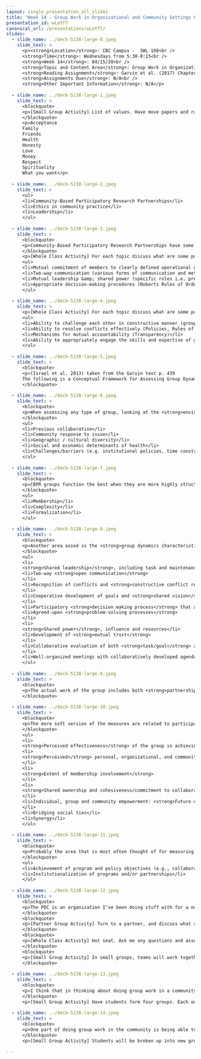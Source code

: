 ```yaml
---
layout: single_presentation_all_slides
title: "Week 14 - Group Work in Organizational and Community Settings Part I"
presentation_id: wLaYT7
canonical_url: /presentations/wLaYT7/
slides:
  - slide_name: ../deck-5138-large-0.jpeg
    slide_text: >
      <p><strong>Location</strong>: CBC Campus -  SWL 108<br />
      <strong>Time</strong>: Wednesdays from 5:30-8:15<br />
      <strong>Week 14</strong>: 04/15/20<br />
      <strong>Topic and Content Area</strong>: Group Work in Organizations and Community Settings I<br />
      <strong>Reading Assignment</strong>: Garvin et al. (2017) Chapters 24 &amp; 26<br />
      <strong>Assignments Due</strong>: N/A<br />
      <strong>Other Important Information</strong>: N/A</p>
      
  - slide_name: ../deck-5138-large-1.jpeg
    slide_text: >
      <blockquote>
      <p>[Small Group Activity] List of values. Have move papers and rank them. Share with people near by.</p>
      </blockquote>
      <p>Acceptance
      Family
      Friends
      Health
      Honesty
      Love
      Money
      Respect
      Spirituality
      What you want</p>
      
  - slide_name: ../deck-5138-large-2.jpeg
    slide_text: >
      <ul>
      <li>Community-Based Participatory Research Partnerships</li>
      <li>Ethics in community practice</li>
      <li>Leadership</li>
      </ul>
      
  - slide_name: ../deck-5138-large-3.jpeg
    slide_text: >
      <blockquote>
      <p>Community-Based Participatory Research Partnerships have some common characteristics that are important to be effective.</p>
      </blockquote>
      <p>[Whole Class Activity] For each topic discuss what are some possible ways that gets implemented in groups.</p>
      <ul>
      <li>Mutual commitment of members to clearly defined operational goals (mission / vision statement, agency MOUs,letters of commitment, public displays of membership)</li>
      <li>Two-way communication (various forms of communication and methods to share and receive information)</li>
      <li>Mutual leadership &amp; shared power (specific roles i.e. president, etc.)</li>
      <li>Appropriate decision-making procedures (Roberts Rules of Order)</li>
      </ul>
      
  - slide_name: ../deck-5138-large-4.jpeg
    slide_text: >
      <p>[Whole Class Activity] For each topic discuss what are some possible ways that gets implemented in groups.</p>
      <ul>
      <li>Ability to challenge each other in constructive manner (group cohesion and connection)</li>
      <li>Ability to resolve conflicts effectively (Policies, Rules of Order)</li>
      <li>Mechanisms for mutual accountability (Transparency)</li>
      <li>Ability to appropriately engage the skills and expertise of group members (Member strengths evaluation, sharing leadership, personal connections)</li>
      </ul>
      
  - slide_name: ../deck-5138-large-5.jpeg
    slide_text: >
      <blockquote>
      <p>(Israel et al. 2013) taken from the Garvin text p. 439
      The following is a Conceptual Framework for Assessing Group Dynamics as an Aspect of the Effectiveness of the CBPR Partnership Process</p>
      </blockquote>
      
  - slide_name: ../deck-5138-large-6.jpeg
    slide_text: >
      <blockquote>
      <p>When assessing any type of group, looking at the <strong>environmental characteristics</strong> is important. Characteristics impact all of the other areas evaluated.</p>
      </blockquote>
      <ul>
      <li>Previous collaboration</li>
      <li>Community response to issue</li>
      <li>Geographic / cultural diversity</li>
      <li>Social and economic determinants of health</li>
      <li>Challenges/barriers (e.g. institutional policies, time constraints)</li>
      </ul>
      
  - slide_name: ../deck-5138-large-7.jpeg
    slide_text: >
      <blockquote>
      <p>CBPR groups function the best when they are more highly structured, and so looking at the <strong>structural characteristics</strong> is also important. These include:</p>
      </blockquote>
      <ul>
      <li>Membership</li>
      <li>Complexity</li>
      <li>Formalization</li>
      </ul>
      
  - slide_name: ../deck-5138-large-8.jpeg
    slide_text: >
      <blockquote>
      <p>Another area assed is the <strong>group dynamics characteristics of effective partnerships</strong>. These include:</p>
      </blockquote>
      <ul>
      <li>
      <strong>Shared leadership</strong>, including task and maintenance leadership behaviors</li>
      <li>Two-way <strong>open communication</strong>
      </li>
      <li>Recognition of conflicts and <strong>constructive conflict resolution</strong>
      </li>
      <li>Cooperative development of goals and <strong>shared vision</strong>
      </li>
      <li>Participatory <strong>decision making process</strong> that are flexible and use consensus for important decisions</li>
      <li>Agreed-upon <strong>problem-solving processes</strong>
      </li>
      <li>
      <strong>Shared power</strong>, influence and resources</li>
      <li>Development of <strong>mutual trust</strong>
      </li>
      <li>Collaborative evaluation of both <strong>task/goal</strong> and <strong>process objectives</strong>
      </li>
      <li>Well-organized meetings with collaboratively developed agendas and facilitation consistent with these characteristics (<strong>management</strong>)</li>
      </ul>
      
  - slide_name: ../deck-5138-large-9.jpeg
    slide_text: >
      <blockquote>
      <p>The actual work of the group includes both <strong>partnership programs and interventions</strong> that can be separately evaluated.</p>
      </blockquote>
      
  - slide_name: ../deck-5138-large-10.jpeg
    slide_text: >
      <blockquote>
      <p>The more soft version of the measures are related to participants perceptions and impressions. These <strong>intermediate measure of partnership effectiveness</strong> include:</p>
      </blockquote>
      <ul>
      <li>
      <strong>Perceived effectiveness</strong> of the group in achieving its goals</li>
      <li>
      <strong>Perceived</strong> personal, organizational, and community <strong>benefits and costs of participation</strong>
      </li>
      <li>
      <strong>Extent of membership involvement</strong>
      </li>
      <li>
      <strong>Shared ownership and cohesiveness/commitment to collaborative efforts</strong>
      </li>
      <li>Individual, group and community empowerment: <strong>Future expectations of effectiveness</strong>
      </li>
      <li>Bridging social ties</li>
      <li>Synergy</li>
      </ul>
      
  - slide_name: ../deck-5138-large-11.jpeg
    slide_text: >
      <blockquote>
      <p>Probably the area that is most often thought of for measuring success is the <strong>output measures of partnership effectiveness</strong>. This looks at:</p>
      </blockquote>
      <ul>
      <li>Achievement of program and policy objectives (e.g., collaborative problem solving, quality of life, health)</li>
      <li>Institutionalization of programs and/or partnerships</li>
      </ul>
      
  - slide_name: ../deck-5138-large-12.jpeg
    slide_text: >
      <blockquote>
      <p>The PDC is an organization I’ve been doing stuff with for a number of years. We’ve gone through a number of structural changes recently,</p>
      </blockquote>
      <blockquote>
      <p>[Partner Group Activity] Turn to a partner, and discuss what are things that you would want to know about and assess in thinking about making a group like the PDC more effective</p>
      </blockquote>
      <blockquote>
      <p>[Whole Class Activity] Hot seat. Ask me any questions and assess what might be some next steps needed and what has been done already.</p>
      </blockquote>
      <blockquote>
      <p>[Small Group Activity] In small groups, teams will work together to talk about what you would do to make an organization like the PDC more effective.</p>
      </blockquote>
      
  - slide_name: ../deck-5138-large-13.jpeg
    slide_text: >
      <blockquote>
      <p>I think that in thinking about doing group work in a community setting, it’s important to continue to consider ethics. The following are four ethical dilemmas.</p>
      </blockquote>
      <p>[Small Group Activity] Have students form four groups. Each one review one of the ethical dilemmas. Then rotate members to join other groups. Each group reviews each ethical dilemma.</p>
      
  - slide_name: ../deck-5138-large-14.jpeg
    slide_text: >
      <blockquote>
      <p>One part of doing group work in the community is being able to be a member, an organizer, and a leader. We can all improve our leadership skills… and we are all leaders (whether or not we know it).</p>
      </blockquote>
      <p>[Small Group Activity] Students will be broken up into new groups. In those groups they will a facilitator will lead discussion about leadership (i.e. what is leadership, what are peoples philosophies, important characteristics of leadership, what to do to improve leadership)</p>
      
---
```

